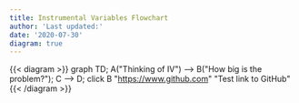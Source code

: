 ```yaml
---
title: Instrumental Variables Flowchart
author: 'Last updated:'
date: '2020-07-30'
diagram: true
---
```


{{< diagram >}}
graph TD;
    A("Thinking of IV") --> B("How big is the problem?");
    C --> D;
    click B "https://www.github.com" "Test link to GitHub"
{{< /diagram >}}